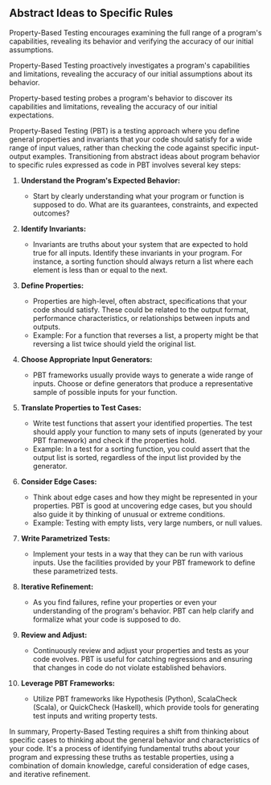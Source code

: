 ## Abstract Ideas to Specific Rules

Property-Based Testing encourages examining the full range of a program's capabilities, revealing its  behavior and verifying the accuracy of our initial assumptions.

Property-Based Testing proactively investigates a program's capabilities and limitations, revealing the accuracy of our initial assumptions about its behavior.

Property-based testing probes a program's behavior to discover its capabilities and limitations, revealing the accuracy of our initial expectations.

Property-Based Testing (PBT) is a testing approach where you define general properties and invariants that your code should satisfy for a wide range of input values, rather than checking the code against specific input-output examples. Transitioning from abstract ideas about program behavior to specific rules expressed as code in PBT involves several key steps:

1. **Understand the Program's Expected Behavior:**
   - Start by clearly understanding what your program or function is supposed to do. What are its guarantees, constraints, and expected outcomes?

2. **Identify Invariants:**
   - Invariants are truths about your system that are expected to hold true for all inputs. Identify these invariants in your program. For instance, a sorting function should always return a list where each element is less than or equal to the next.

3. **Define Properties:**
   - Properties are high-level, often abstract, specifications that your code should satisfy. These could be related to the output format, performance characteristics, or relationships between inputs and outputs.
   - Example: For a function that reverses a list, a property might be that reversing a list twice should yield the original list.

4. **Choose Appropriate Input Generators:**
   - PBT frameworks usually provide ways to generate a wide range of inputs. Choose or define generators that produce a representative sample of possible inputs for your function.

5. **Translate Properties to Test Cases:**
   - Write test functions that assert your identified properties. The test should apply your function to many sets of inputs (generated by your PBT framework) and check if the properties hold.
   - Example: In a test for a sorting function, you could assert that the output list is sorted, regardless of the input list provided by the generator.

6. **Consider Edge Cases:**
   - Think about edge cases and how they might be represented in your properties. PBT is good at uncovering edge cases, but you should also guide it by thinking of unusual or extreme conditions.
   - Example: Testing with empty lists, very large numbers, or null values.

7. **Write Parametrized Tests:**
   - Implement your tests in a way that they can be run with various inputs. Use the facilities provided by your PBT framework to define these parametrized tests.

8. **Iterative Refinement:**
   - As you find failures, refine your properties or even your understanding of the program's behavior. PBT can help clarify and formalize what your code is supposed to do.

9. **Review and Adjust:**
   - Continuously review and adjust your properties and tests as your code evolves. PBT is useful for catching regressions and ensuring that changes in code do not violate established behaviors.

10. **Leverage PBT Frameworks:**
    - Utilize PBT frameworks like Hypothesis (Python), ScalaCheck (Scala), or QuickCheck (Haskell), which provide tools for generating test inputs and writing property tests.

In summary, Property-Based Testing requires a shift from thinking about specific cases to thinking about the general behavior and characteristics of your code. It's a process of identifying fundamental truths about your program and expressing these truths as testable properties, using a combination of domain knowledge, careful consideration of edge cases, and iterative refinement.
